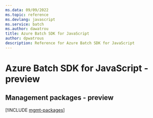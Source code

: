 ```yaml
---
ms.data: 09/09/2022
ms.topic: reference
ms.devlang: javascript
ms.service: batch
ms.author: dawatrou
title: Azure Batch SDK for JavaScript
author: dpwatrous
description: Reference for Azure Batch SDK for JavaScript
---
```

# Azure Batch SDK for JavaScript - preview

## Management packages - preview
[!INCLUDE [mgmt-packages](batch-mgmt-index.md)]